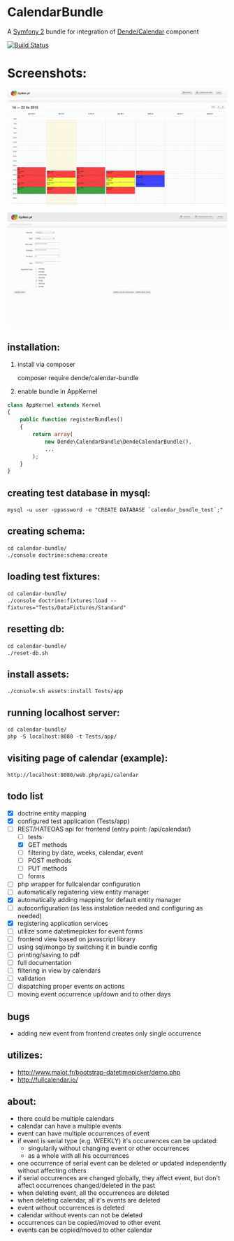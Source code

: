 # CalendarBundle

A [Symfony 2](http://symfony.com) bundle for integration of [Dende/Calendar](https://github.com/UirapuruDende/Calendar) component

[![Build Status](https://travis-ci.org/UirapuruDende/CalendarBundle.svg?branch=master)](https://travis-ci.org/UirapuruDende/CalendarBundle)

# Screenshots:

![img1](/docs/img/img_1.png)

![img2](/docs/img/img_2.png)

## installation:

1. install via composer

    composer require dende/calendar-bundle

2. enable bundle in AppKernel

```php
class AppKernel extends Kernel
{
    public function registerBundles()
    {
        return array(
            new Dende\CalendarBundle\DendeCalendarBundle(),
            ...
        );
    }
}
```

## creating test database in mysql:

    mysql -u user -ppassword -e "CREATE DATABASE `calendar_bundle_test`;"
    
## creating schema:

    cd calendar-bundle/
    ./console doctrine:schema:create
    
## loading test fixtures:

    cd calendar-bundle/
    ./console doctrine:fixtures:load --fixtures="Tests/DataFixtures/Standard"
    
## resetting db:

    cd calendar-bundle/
    ./reset-db.sh

## install assets:

    ./console.sh assets:install Tests/app
    
## running localhost server:

    cd calendar-bundle/
    php -S localhost:8080 -t Tests/app/

## visiting page of calendar (example):
    
    http://localhost:8080/web.php/api/calendar
    
## todo list

 - [x] doctrine entity mapping
 - [x] configured test application (Tests/app)
 - [ ] REST/HATEOAS api for frontend (entry point: /api/calendar/)
    - [ ] tests
    - [x] GET methods
    - [ ] filtering by date, weeks, calendar, event
    - [ ] POST methods
    - [ ] PUT methods
    - [ ] forms
 - [ ] php wrapper for fullcalendar configuration
 - [ ] automatically registering view entity manager
 - [x] automatically adding mapping for default entity manager
 - [ ] autoconfiguration (as less instalation needed and configuring as needed)
 - [x] registering application services
 - [ ] utilize some datetimepicker for event forms
 - [ ] frontend view based on javascript library
 - [ ] using sql/mongo by switching it in bundle config
 - [ ] printing/saving to pdf
 - [ ] full documentation
 - [ ] filtering in view by calendars
 - [ ] validation
 - [ ] dispatching proper events on actions
 - [ ] moving event occurrence up/down and to other days
 
## bugs

 - adding new event from frontend creates only single occurrence
    
    
## utilizes:

 - http://www.malot.fr/bootstrap-datetimepicker/demo.php
 - http://fullcalendar.io/
 
## about:

 - there could be multiple calendars
 - calendar can have a multiple events
 - event can have multiple occurrences of event
 - if event is serial type (e.g. WEEKLY) it's occurrences can be updated:
    - singularily without changing event or other occurrences
    - as a whole with all his occurrences
 - one occurrence of serial event can be deleted or updated independently without affecting others
 - if serial occurrences are changed globally, they affect event, but don't affect occurrences changed/deleted in the past
 - when deleting event, all the occurrences are deleted
 - when deleting calendar, all it's events are deleted
 - event without occurrences is deleted
 - calendar without events can not be deleted
 - occurrences can be copied/moved to other event
 - events can be copied/moved to other calendar
 

